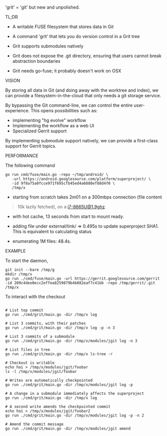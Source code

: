 'grit' = 'git' but new and unpolished.


TL;DR

* A writable FUSE filesystem that stores data in Git

* A command 'grit' that lets you do version control in a Grit tree

* Grit supports submodules natively

* Grit does not expose the .git directory, ensuring that users cannot break abstraction boundaries

* Grit needs go-fuse; it probably doesn't work on OSX


VISION

By storing all data in Git (and doing away with the worktree and
index), we can provide a filesystem-in-the-cloud that only needs a git
storage service.

By bypassing the Git command-line, we can control the entire user-experience. This opens possibilities such as:

* implementing "hg evolve" workflow
* Implementing the workflow as a web UI
* Specialized Gerrit support

By implementing submodule support natively, we can provide a first-class support for Gerrit topics.


PERFORMANCE

The following command
```
go run cmd/fuse/main.go -repo ~/tmp/android/ \
   -url https://android.googlesource.com/platform/superproject/ \
   -id 9f8a75a0fcce971f695cfb45ed4a6888ef88d4f0 \
   /tmp/x
```

* starting from scratch takes 2m01 on a 300mbps connection (file content
>10k lazily fetched), on a i7-8665U@1.9ghz.

* with hot cache, 13 seconds from start to mount ready.

* adding file under external/tink/ => 0.495s to update superproject
  SHA1. This is equivalent to calculating status

* enumerating 1M files: 48.4s.


EXAMPLE

To start the daemon,

```
git init --bare /tmp/g
mkdir /tmp/x
go run ./cmd/fuse/main.go -url https://gerrit.googlesource.com/gerrit -id 209c4dee0ecc2effea8259879b4b882eaf7c41bb -repo /tmp/gerrit/.git  /tmp/x
```

To interact with the checkout

```

# List top commit
go run ./cmd/grit/main.go -dir /tmp/x log

# List 3 commits, with their patches
go run ./cmd/grit/main.go -dir /tmp/x log -p -n 3

# List 3 commits of a submodule
go run ./cmd/grit/main.go -dir /tmp/x/modules/jgit log -n 3

# List files in tree
go run ./cmd/grit/main.go -dir /tmp/x ls-tree -r

# Checkout is writable
echo hoi > /tmp/x/modules/jgit/foobar
ls -l /tmp/x/modules/jgit/foobar

# Writes are automatically checkpointed
go run ./cmd/grit/main.go -dir /tmp/x/modules/jgit log -p

# A change in a submodule immediately affects the superproject
go run ./cmd/grit/main.go -dir /tmp/x log

# A second write amends the checkpointed commit
echo hoi > /tmp/x/modules/jgit/foobar2
go run ./cmd/grit/main.go -dir /tmp/x/modules/jgit log -p -n 2

# Amend the commit message
go run ./cmd/grit/main.go -dir /tmp/x/modules/jgit amend
```




